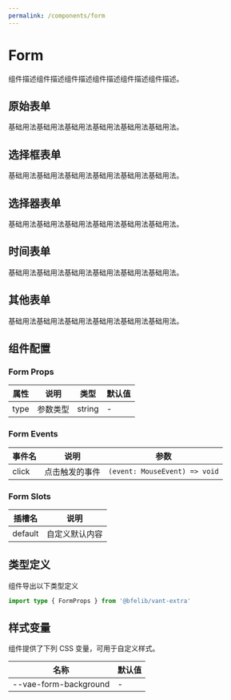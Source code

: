 ```yaml
---
permalink: /components/form
---
```


# Form

组件描述组件描述组件描述组件描述组件描述组件描述。

## 原始表单

基础用法基础用法基础用法基础用法基础用法基础用法。

<demo src="./__demos__/basic.vue"></demo>

## 选择框表单

基础用法基础用法基础用法基础用法基础用法基础用法。

<demo src="./__demos__/checker.vue"></demo>

## 选择器表单

基础用法基础用法基础用法基础用法基础用法基础用法。

<demo src="./__demos__/picker.vue"></demo>

## 时间表单

基础用法基础用法基础用法基础用法基础用法基础用法。

<demo src="./__demos__/datetime.vue"></demo>

## 其他表单

基础用法基础用法基础用法基础用法基础用法基础用法。

<!-- <demo src="./__demos__/other.vue"></demo> -->

## 组件配置

### Form Props

| 属性 | 说明     | 类型   | 默认值 |
| ---- | -------- | ------ | ------ |
| type | 参数类型 | string | -      |

### Form Events

| 事件名 | 说明           | 参数                          |
| ------ | -------------- | ----------------------------- |
| click  | 点击触发的事件 | `(event: MouseEvent) => void` |

### Form Slots

| 插槽名  | 说明           |
| ------- | -------------- |
| default | 自定义默认内容 |

## 类型定义

组件导出以下类型定义

```ts
import type { FormProps } from '@bfelib/vant-extra'
```

## 样式变量

组件提供了下列 CSS 变量，可用于自定义样式。

| 名称                  | 默认值 |
| --------------------- | ------ |
| --vae-form-background | -      |
